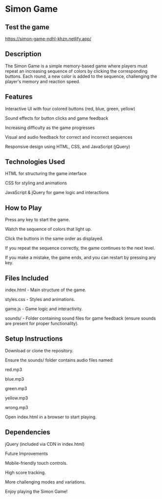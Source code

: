 # Simon Game

## Test the game

https://simon-game-ndhl-khzn.netlify.app/

## Description

The Simon Game is a simple memory-based game where players must repeat an increasing sequence of colors by clicking the corresponding buttons. Each round, a new color is added to the sequence, challenging the player's memory and reaction speed.

## Features

Interactive UI with four colored buttons (red, blue, green, yellow)

Sound effects for button clicks and game feedback

Increasing difficulty as the game progresses

Visual and audio feedback for correct and incorrect sequences

Responsive design using HTML, CSS, and JavaScript (jQuery)

## Technologies Used

HTML for structuring the game interface

CSS for styling and animations

JavaScript & jQuery for game logic and interactions

## How to Play

Press any key to start the game.

Watch the sequence of colors that light up.

Click the buttons in the same order as displayed.

If you repeat the sequence correctly, the game continues to the next level.

If you make a mistake, the game ends, and you can restart by pressing any key.

## Files Included

index.html - Main structure of the game.

styles.css - Styles and animations.

game.js - Game logic and interactivity.

sounds/ - Folder containing sound files for game feedback (ensure sounds are present for proper functionality).

## Setup Instructions

Download or clone the repository.

Ensure the sounds/ folder contains audio files named:

red.mp3

blue.mp3

green.mp3

yellow.mp3

wrong.mp3

Open index.html in a browser to start playing.

## Dependencies

jQuery (included via CDN in index.html)

Future Improvements

Mobile-friendly touch controls.

High score tracking.

More challenging modes and variations.

Enjoy playing the Simon Game!

